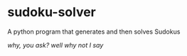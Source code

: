 # sudoku-solver
A python program that generates and then solves Sudokus

*why, you ask?*
*well why not I say*